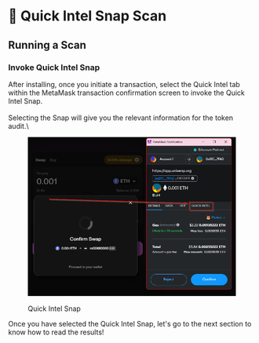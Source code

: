 # 🔌 Quick Intel Snap Scan

## Running a Scan

### Invoke Quick Intel Snap

After installing, once you initiate a transaction, select the Quick Intel tab within the MetaMask transaction confirmation screen to invoke the Quick Intel Snap.\
\
Selecting the Snap will give you the relevant information for the token audit.\


<figure><img src="../../.gitbook/assets/image (1).png" alt=""><figcaption><p>Quick Intel Snap</p></figcaption></figure>

Once you have selected the Quick Intel Snap, let's go to the next section to know how to read the results!
